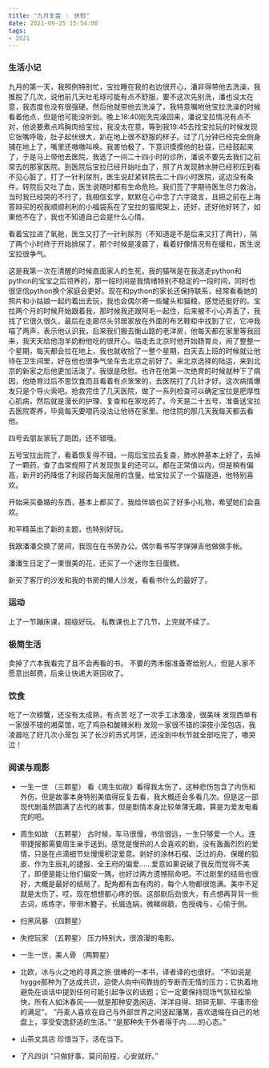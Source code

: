 ```yaml
---
title: "九月复盘 ｜ 休假"
date: 2021-09-25 15:54:00
tags:
- 2021
---
```


### 生活小记

九月的第一天，我照例特别忙，宝拉睡在我的右边很开心，潘非得带他去洗澡，我推脱了几次，说他前几天吐毛球可能有点不舒服，要不这次先别洗，潘也没太在意，我态度也没有很强硬。然后他就带他去洗澡了，我特意嘱咐他宝拉洗澡的时候看着他点，但是他可能没听到。晚上18:40刚洗完澡回来，潘说宝拉情况有点不对，他说要煮点鸡胸肉给宝拉，我没太在意。等到我19:45去找宝拉玩的时候发现它张嘴呼吸，肚子起伏很大，趴在地上很不舒服的样子。过了几分钟已经完全侧身铺在地上了，嘴里还嗷嗷叫唤。我害怕极了，下意识摸摸他的肚袋，已经鼓起来了，于是马上带他去医院，我选了一间二十四小时的诊所，潘说不要先去我们之前常去的那家医院。到医院后宝拉已经开始吐血了，照了片发现肺水肿已经积压到看不见心脏了，打了一针利尿剂，医生说赶紧转院去二十四小时医院，这边没有条件。转院后又吐了血，医生说随时都有生命危险。我们签了字期待医生尽力救治。当时我已经哭的不行了，我相信玄学，默默在心中念了六字箴言，且把之前在上海答辩买的祝我顺顺利利的小福袋系在了宝拉的猫爬架上，还好，还好他好转了，如果他不在了，我也不知道自己会是什么心情。

看着宝拉进了氧舱，医生又打了一针利尿剂（不知道是不是后来又打了两针），隔了两个小时终于开始排尿了，那个时候是凌晨了，看着好像情况有在缓和，医生说宝拉很争气。

这是我第一次在清醒的时候直面家人的生死，我的猫咪是在我送走python和python的宝宝之后领养的，那一段时间是我情绪特别不稳定的一段时间，同时也很坚信python换个家庭会更好。现在和python的家长还保持联系，经常看看她的照片和小姑娘一起约着出去玩，我也会偶尔寄一些罐头和猫粮，感觉还挺好的。宝拉两个月的时候开始跟着我，那时候我还跟阿毛一起住，后来被不小心弄丢了，我找了它很久很久，最后在走廊尽头邻居家放在外面的布艺鞋柜中找到了它，它冲我喵了两声，表示他认识我，后来我们搬去衡山路的老洋房，他每天都在家里等我回来，我天天给他泡羊奶粉他吃的很开心。临走去北京时他开始肠胃炎，闹了整整一个星期，每天都会拉在地上，我也就收拾了一整个星期，白天去上班的时候就让他待在卫生间里，好在他也很争气坐车去北京之前好了。来北京选择的陆运，来到北京的新家之后他更加活泼了。我很是欣慰。也许在他第一次绝育的时候就种下了病因，他绝育过后不思饮食而且看着有点笨笨的，去医院打了几针才好。这次病情爆发只是个导火索吧。抢救完住了几天医院，做了一系列检查可以确定宝拉是肥厚性心肌病，然后就是漫长的护理、复查和在家吃药了。今天是二十五号，准备送宝拉去医院寄养，毕竟每天要喂药没法让他待在家里。他住院的那几天我每天都去看他。

四号去朋友家玩了跑团，还不错哦。

五号宝拉出院了，看着恢复得不错。一周后宝拉去复查，肺水肿基本上好了，去掉了一颗药，查了血常规照了片发现恢复的还可以。都在正常值以内，但是稍有偏高，新开的药降低了利尿药每天服用的含量。给宝拉买了一个猫隧道，他特别喜欢。

开始采买备婚的东西，基本上都买了，我给伴娘也买了好多小礼物，希望她们会喜欢。

和平精英出了新的主题，也特别好玩。

我跟潘潘交换了房间，我现在在书房办公。偶尔看书写字弹弹吉他做做手帐。

潘潘生日定了一束很美的花，还买了一个迷你生日蛋糕。

新买了客厅的沙发和我的书房的懒人沙发，看看书什么的最好了。

### 运动

上了一节蹦床课，超级好玩。
私教课也上了几节，上完就不续了。

### 极简生活

卖掉了六本我看完了且不会再看的书。
不要的秀禾服准备寄给别人，但是人家不愿意出邮费，后来让快递大哥回收了。

### 饮食

吃了一次螃蟹，还没有太成熟，有点苦
吃了一次手工冰激凌，很美味
发现西单有一家很不错的湘菜馆，吃了鸡杂和酸辣米粉
发现一家很不错的深夜小笼包店，我凌晨吃了好几次小笼包
买了长沙的苏式月饼，还没到中秋节就全部吃完了，嗷哭泣！

### 阅读与观影

- 一生一世 （三颗星）
看《周生如故》看得我太伤了，这种悲伤包含了内伤和外伤，但是故事本身特别美值得反复去看，我大概还会多看几次。但是这一部现代剧虽然圆满了古代的故事，但是剧情本身比较单薄无趣，算是为爱发电看完的吧。
- 周生如故 （五颗星）
古时候，车马很慢，书信很远，一生只够爱一个人。连带捷报都需要周生亲手送到。感觉是慢热的人会喜欢的剧，没有轰轰烈烈的爱情，只是在点滴细节处慢慢积淀爱意。剥好的涂林石榴、泛过的舟、保暖的狐皮、作为生辰礼的捷报、全王府的偏爱......爱意如果说破了我反而觉得不美了，即便是能让他们偏安一隅，也好过两方遗憾殒命吧。不过剧里的结局也很好，大概是最好的结局了。配角都有血有肉的，每个人物都很饱满。美中不足就是太伤了，哎，现在想想都心疼的很。这部剧后劲很大，有点想再背背一些古词，练练字，带带木簪子。长眉连娟，微睇绵藐，色授魂与，心愉于侧。
- 扫黑风暴 （四颗星）
- 失控玩家 （五颗星）
压力特别大，很浪漫的电影。


- 一生一世，美人骨 （两颗星）
- 北欧，冰与火之地的寻真之旅
很棒的一本书，译者译的也很好。
“不如说是hygge那种为了达成共识，迫使人向中间靠拢的专断而无情的压力；它执着地避免在谈话中提到任何可能引起争议的话题；它一定要保持现场气氛轻松愉快，所有人如沐春风——就是那种安逸闲适、洋洋自得、琐碎无聊、平庸市侩的满足”。
“丹麦人喜欢在自己与外部世界之间竖起藩篱，喜欢退缩在自己的地盘上，享受安逸舒适的生活。”
“是那种失于外者得于内......的心态。”
- 山茶文具店
珍惜当下，活在当下。
- 了凡四训
“只做好事，莫问前程，心安就好。”